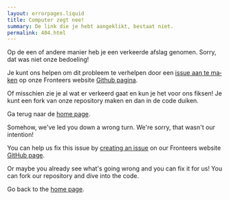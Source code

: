 ```yaml
---
layout: errorpages.liquid
title: Computer zegt nee!
summary: De link die je hebt aangeklikt, bestaat niet.
permalink: 404.html
---
```

<div class="inner-wrapper page-content" lang="nl" id="nederlands">

Op de een of andere manier heb je een verkeerde afslag genomen. Sorry, dat was niet onze bedoeling!

Je kunt ons helpen om dit probleem te verhelpen door een [issue aan te maken](https://github.com/fronteers/website/issues/new/choose) op onze Fronteers website [Github pagina](https://github.com/fronteers/website/). 

Of misschien zie je al wat er verkeerd gaat en kun je het voor ons fiksen! Je kunt een fork van onze repository maken en dan in de code duiken.

Ga terug naar de <a href="/">home page</a>.

</div>

<div class="inner-wrapper page-content" lang="en" id="english">

Somehow, we've led you down a wrong turn. We're sorry, that wasn't our intention!

You can help us fix this issue by [creating an issue](https://github.com/fronteers/website/issues/new/choose) on our Fronteers website [GitHub page](https://github.com/fronteers/website/).

Or maybe you already see what's going wrong and you can fix it for us! You can fork our repository and dive into the code.

Go back to the <a href="/">home page</a>.

</div>
